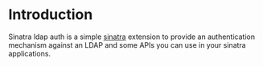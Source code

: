 # Introduction

Sinatra ldap auth is a simple [sinatra](http://sinatrarb.org) extension to
provide an authentication mechanism against an LDAP and some APIs you can use
in your sinatra applications.
